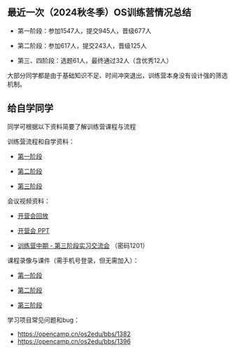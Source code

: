 ## 最近一次（2024秋冬季）OS训练营情况总结
- 第一阶段：参加1547人，提交945人，晋级677人

- 第二阶段：参加617人，提交243人，晋级125人

- 第三、四阶段：选题61人，最终通过32人（含优秀12人）

大部分同学都是由于基础知识不足、时间冲突退出，训练营本身没有设计强的筛选机制。

## 给自学同学

同学可根据以下资料简要了解训练营课程与流程

训练营流程和自学资料：

- [第一阶段](2024-autumn-scheduling-1.md)

- [第二阶段](2024-autumn-scheduling-2.md)

- [第三阶段](2024-autumn-scheduling-3.md)

会议视频资料：

- [开营会回放](https://meeting.tencent.com/meeting-record/shares?id=1013a94c-fadb-4c66-8139-5acacd19d694&record_type=2&from=3)

- [开营会 PPT](https://cloud.tsinghua.edu.cn/d/3d4fcd34bfa148b58fe6/)

- [训练营中期 - 第三阶段实习交流会](https://meeting.tencent.com/cw/KEoDMqZG91) （密码1201）

课程录像与课件（需手机号登录，但无需加入）：

- [第一阶段](https://opencamp.cn/os2edu/camp/2024fall/stage/1?tab=video)

- [第二阶段](https://opencamp.cn/os2edu/camp/2024fall/stage/2?tab=video)

- [第三阶段](https://opencamp.cn/os2edu/camp/2024fall/stage/3?tab=video)

学习项目常见问题和bug：
- https://opencamp.cn/os2edu/bbs/1382
- https://opencamp.cn/os2edu/bbs/1396

